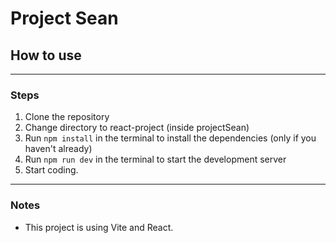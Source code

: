 # Project Sean

## How to use

---
### Steps

1. Clone the repository
2. Change directory to react-project (inside projectSean)
3. Run `npm install` in the terminal to install the dependencies (only if you haven't already)
4. Run `npm run dev` in the terminal to start the development server
5. Start coding.

---

### Notes

- This project is using Vite and React.
